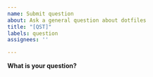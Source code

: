 ```yaml
---
name: Submit question
about: Ask a general question about dotfiles
title: "[QST]"
labels: question
assignees: ''

---
```


**What is your question?**
